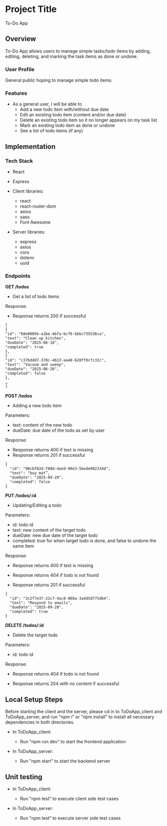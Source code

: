 # Project Title

To-Do App

## Overview

To-Do App allows users to manage simple tasks/todo items by adding, editing, deleting, and marking the task items as done or undone.

### User Profile

General public hoping to manage simple todo items. 

### Features

- As a general user, I will be able to 
    - Add a new todo item with/without due date
    - Edit an existing todo item (content and/or due date)
    - Delete an existing todo item so it no longer appears on my task list
    - Mark an existing todo item as done or undone
    - See a list of todo items (if any) 

## Implementation

### Tech Stack

- React
- Express
- Client libraries: 
    - react
    - react-router-dom
    - axios
    - sass
    - Font Awesome

- Server libraries:
    - express
    - axios
    - cors
    - dotenv
    - uuid



### Endpoints


**GET /todos**

- Get a list of todo items 

Response:
- Response returns 200 if successful

```
[
{
"id": "68e0005b-a1be-4bfa-bc76-bbbc735536ca",
"text": "Clean up kitchen",
"dueDate": "2025-06-18",
"completed": true
},
{
"id": "c37bddd7-370c-4613-aa48-628ff0cfc32c",
"text": "Vacuum and sweep",
"dueDate": "2025-06-26",
"completed": false
},
…
]
```


**POST /todos**

- Adding a new todo item 

Parameters:

- text: content of the new todo
- dueDate: due date of the todo as set by user

Response:
- Response returns 400 if text is missing
- Response returns 201 if successful
```
{
  "id": "98cbf82d-f88d-4ae9-90e3-5bede902334d",
  "text": "buy mat”,
  "dueDate": "2025-09-28",
  "completed": false
}
```

**PUT /todos/:id**

- Updating/Editing a todo

Parameters:
- id: todo id
- text: new content of the target todo
- dueDate: new due date of the target todo
- completed: true for when target todo is done, and false to undone the same item

Response:
- Response returns 400 if text is missing

- Response returns 404 if todo is not found

- Response returns 201 if successful
```
{
  "id": "3c2f7e37-22c7-4ac8-868a-3a4d5d775db4",
  "text": "Respond to emails",
  "dueDate": "2025-09-28",
  "completed": true
}
```

**DELETE /todos/:id**

- Delete the target todo

Parameters:
- id: todo id

Response:

- Response returns 404 if todo is not found

- Response returns 204 with no content if successful




## Local Setup Steps

Before starting the client and the server, please cd in to ToDoApp_client and ToDoApp_server, and run "npm i" or "npm install" to install all necessary dependencies in both directories.
- In ToDoApp_client:
   - Run "npm run dev" to start the frontend application

- In ToDoApp_server:
   - Run "npm start" to start the backend server

## Unit testing

- In ToDoApp_client:
    - Run "npm test” to execute client side test cases

- In ToDoApp_server:
    - Run "npm test” to execute server side test cases

